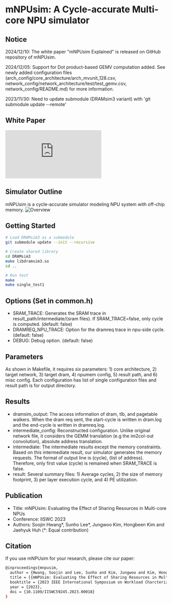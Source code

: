 # mNPUsim: A Cycle-accurate Multi-core NPU simulator

## Notice
2024/12/10: The white paper "mNPUsim Explained" is released on GitHub repository of mNPUsim.

2024/12/05: Support for Dot product-based GEMV computation added. See newly added configuration files (arch_config/core_architecture/arch_mvunit_128.csv, network_config/network_architecture/test/test_gemv.csv, network_config/README.md) for more information.

2023/11/30: Need to update submodule (DRAMsim3 variant) with 'git submodule update --remote'

## White Paper
![Link to the white paper](https://github.com/casys-kaist/mNPUsim/blob/main/mNPUsim%20Explained.pdf)


## Simulator Outline
mNPUsim is a cycle-accurate simulator modeling NPU system with off-chip memory.
![Overview](./mnpusim_multinpu_overview.png)

## Getting Started
```bash
# Load DRAMsim3 as a submodule
git submodule update --init --recursive

# Create shared library
cd DRAMsim3
make libdramsim3.so
cd ..

# Run test
make
make single_test1
```

## Options (Set in common.h)
* SRAM_TRACE: Generates the SRAM trace in result_path/intermediate/(sram files). If SRAM_TRACE=false, only cycle is computed. (default: false)
* DRAMREQ_NPU_TRACE: Option for the dramreq trace in npu-side cycle. (default: false)
* DEBUG: Debug option. (default: false)

## Parameters
As shown in Makefile, it requires six parameters: 1) core architecture, 2) target network, 3) target dram, 4) npumem config, 5) result path, and 6) misc config.
Each configuration has list of single configuration files and result path is for output directory.

## Results
* dramsim_output: The access information of dram, tlb, and pagetable walkers. When the dram req sent, the start-cycle is written in dram.log and the end-cycle is written in dramreq.log.
* intermediate_config: Reconstructed configuration. Unlike original network file, it considers the GEMM translation (e.g the im2col-out convolution), absolute address translation.
* intermediate: The intermediate results except the memory constraints. Based on this intermediate result, our simulator generates the memory requests. The format of output line is (cycle), (list of address). Therefore, only first value (cycle) is remained when SRAM_TRACE is false.
* result: Several summary files: 1) Average cycles, 2) the size of memory footprint, 3) per layer execution cycle, and 4) PE utilization.

## Publication
* Title: mNPUsim: Evaluating the Effect of Sharing Resources in Multi-core NPUs
* Conference: IISWC 2023
* Authors: Soojin Hwang*, Sunho Lee*, Jungwoo Kim, Hongbeen Kim and Jaehyuk Huh (*: Equal contribution)

## Citation
If you use mNPUsim for your research, please cite our paper:
```bash
@inproceedings{mnpusim,
  author = {Hwang, Soojin and Lee, Sunho and Kim, Jungwoo and Kim, Hongbeen and Huh, Jaehyuk},
  title = {{mNPUsim: Evaluating the Effect of Sharing Resources in Multi-core NPUs}},
  booktitle = {2023 IEEE International Symposium on Workload Charcterization (IISWC)},
  year = {2023},
  doi = {10.1109/IISWC59245.2023.00018}
}
```
